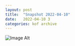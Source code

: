 ```yaml
---
layout:	post
title:	"Snapshot 2022-04-10"
date:	2022-04-10 3
categories:	kof archive
---
```


![Image Alt](https://k0f.github.io/assets/2022-04-10-220431.jpg)